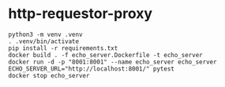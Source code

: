 # http-requestor-proxy

    python3 -m venv .venv
    . .venv/bin/activate
    pip install -r requirements.txt
    docker build . -f echo_server.Dockerfile -t echo_server
    docker run -d -p "8001:8001" --name echo_server echo_server
    ECHO_SERVER_URL="http://localhost:8001/" pytest
    docker stop echo_server
